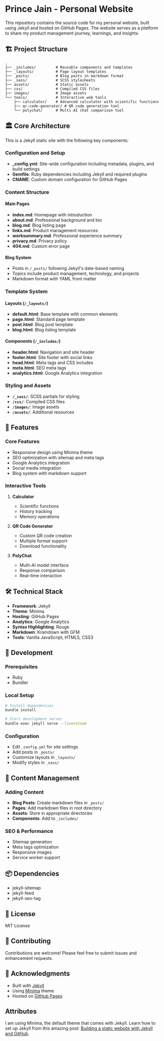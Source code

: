 # Prince Jain - Personal Website

This repository contains the source code for my personal website, built using Jekyll and hosted on GitHub Pages. The website serves as a platform to share my product management journey, learnings, and insights.

## 🏗️ Project Structure

```
.
├── _includes/         # Reusable components and templates
├── _layouts/          # Page layout templates
├── _posts/            # Blog posts in markdown format
├── _sass/             # SCSS stylesheets
├── assets/            # Static assets
├── css/               # Compiled CSS files
├── images/            # Image assets
└── tools/             # Interactive web tools
    ├── calculator/    # Advanced calculator with scientific functions
    ├── qr-code-generator/ # QR code generation tool
    └── polychat/      # Multi-AI chat comparison tool
```

## 🏛️ Core Architecture

This is a Jekyll static site with the following key components:

### Configuration and Setup
- **_config.yml**: Site-wide configuration including metadata, plugins, and build settings
- **Gemfile**: Ruby dependencies including Jekyll and required plugins
- **CNAME**: Custom domain configuration for GitHub Pages

### Content Structure

#### Main Pages
- **index.md**: Homepage with introduction
- **about.md**: Professional background and bio
- **blog.md**: Blog listing page
- **links.md**: Product management resources
- **worksummary.md**: Professional experience summary
- **privacy.md**: Privacy policy
- **404.md**: Custom error page

#### Blog System
- Posts in `/_posts/` following Jekyll's date-based naming
- Topics include product management, technology, and projects
- Markdown format with YAML front matter

### Template System

#### Layouts (`/_layouts/`)
- **default.html**: Base template with common elements
- **page.html**: Standard page template
- **post.html**: Blog post template
- **blog.html**: Blog listing template

#### Components (`/_includes/`)
- **header.html**: Navigation and site header
- **footer.html**: Site footer with social links
- **head.html**: Meta tags and CSS includes
- **meta.html**: SEO meta tags
- **analytics.html**: Google Analytics integration

### Styling and Assets
- **`/_sass/`**: SCSS partials for styling
- **`/css/`**: Compiled CSS files
- **`/images/`**: Image assets
- **`/assets/`**: Additional resources

## 🚀 Features

### Core Features
- Responsive design using Minima theme
- SEO optimization with sitemap and meta tags
- Google Analytics integration
- Social media integration
- Blog system with markdown support

### Interactive Tools
1. **Calculator**
   - Scientific functions
   - History tracking
   - Memory operations

2. **QR Code Generator**
   - Custom QR code creation
   - Multiple format support
   - Download functionality

3. **PolyChat**
   - Multi-AI model interface
   - Response comparison
   - Real-time interaction

## 🛠️ Technical Stack

- **Framework**: Jekyll
- **Theme**: Minima
- **Hosting**: GitHub Pages
- **Analytics**: Google Analytics
- **Syntax Highlighting**: Rouge
- **Markdown**: Kramdown with GFM
- **Tools**: Vanilla JavaScript, HTML5, CSS3

## 🚀 Development

### Prerequisites
- Ruby
- Bundler

### Local Setup
```bash
# Install dependencies
bundle install

# Start development server
bundle exec jekyll serve --livereload
```

### Configuration
- Edit `_config.yml` for site settings
- Add posts in `_posts/`
- Customize layouts in `_layouts/`
- Modify styles in `_sass/`

## 📝 Content Management

### Adding Content
- **Blog Posts**: Create markdown files in `_posts/`
- **Pages**: Add markdown files in root directory
- **Assets**: Store in appropriate directories
- **Components**: Add to `_includes/`

### SEO & Performance
- Sitemap generation
- Meta tags optimization
- Responsive images
- Service worker support

## 📦 Dependencies

- jekyll-sitemap
- jekyll-feed
- jekyll-seo-tag

## 📄 License

MIT License

## 🤝 Contributing

Contributions are welcome! Please feel free to submit issues and enhancement requests.

## 🙏 Acknowledgments

- Built with [Jekyll](https://jekyllrb.com/)
- Using [Minima](https://github.com/jekyll/minima) theme
- Hosted on [GitHub Pages](https://pages.github.com/)

## Attributes

I am using Minima, the default theme that comes with Jekyll.
Learn how to set up Jekyll from this amazing post:
[Building a static website with Jekyll and GitHub](https://programminghistorian.org/en/lessons/building-static-sites-with-jekyll-github-pages). 


<!-- Comments on using Github Pages using Visual Studio Code: -->
<!--  bundle exec jekyll serve --livereload -->